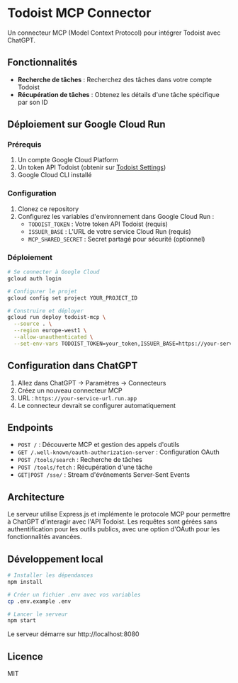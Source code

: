 # Todoist MCP Connector

Un connecteur MCP (Model Context Protocol) pour intégrer Todoist avec ChatGPT.

## Fonctionnalités

- **Recherche de tâches** : Recherchez des tâches dans votre compte Todoist
- **Récupération de tâches** : Obtenez les détails d'une tâche spécifique par son ID

## Déploiement sur Google Cloud Run

### Prérequis

1. Un compte Google Cloud Platform
2. Un token API Todoist (obtenir sur [Todoist Settings](https://todoist.com/app/settings/integrations/developer))
3. Google Cloud CLI installé

### Configuration

1. Clonez ce repository
2. Configurez les variables d'environnement dans Google Cloud Run :
   - `TODOIST_TOKEN` : Votre token API Todoist (requis)
   - `ISSUER_BASE` : L'URL de votre service Cloud Run (requis)
   - `MCP_SHARED_SECRET` : Secret partagé pour sécurité (optionnel)

### Déploiement

```bash
# Se connecter à Google Cloud
gcloud auth login

# Configurer le projet
gcloud config set project YOUR_PROJECT_ID

# Construire et déployer
gcloud run deploy todoist-mcp \
  --source . \
  --region europe-west1 \
  --allow-unauthenticated \
  --set-env-vars TODOIST_TOKEN=your_token,ISSUER_BASE=https://your-service-url.run.app
```

## Configuration dans ChatGPT

1. Allez dans ChatGPT → Paramètres → Connecteurs
2. Créez un nouveau connecteur MCP
3. URL : `https://your-service-url.run.app`
4. Le connecteur devrait se configurer automatiquement

## Endpoints

- `POST /` : Découverte MCP et gestion des appels d'outils
- `GET /.well-known/oauth-authorization-server` : Configuration OAuth
- `POST /tools/search` : Recherche de tâches
- `POST /tools/fetch` : Récupération d'une tâche
- `GET|POST /sse/` : Stream d'événements Server-Sent Events

## Architecture

Le serveur utilise Express.js et implémente le protocole MCP pour permettre à ChatGPT d'interagir avec l'API Todoist. Les requêtes sont gérées sans authentification pour les outils publics, avec une option d'OAuth pour les fonctionnalités avancées.

## Développement local

```bash
# Installer les dépendances
npm install

# Créer un fichier .env avec vos variables
cp .env.example .env

# Lancer le serveur
npm start
```

Le serveur démarre sur http://localhost:8080

## Licence

MIT
